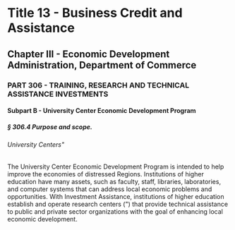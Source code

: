 
# Title 13 - Business Credit and Assistance
## Chapter III - Economic Development Administration, Department of Commerce
### PART 306 - TRAINING, RESEARCH AND TECHNICAL ASSISTANCE INVESTMENTS
#### Subpart B - University Center Economic Development Program
##### § 306.4 Purpose and scope.
###### University Centers"

The University Center Economic Development Program is intended to help improve the economies of distressed Regions. Institutions of higher education have many assets, such as faculty, staff, libraries, laboratories, and computer systems that can address local economic problems and opportunities. With Investment Assistance, institutions of higher education establish and operate research centers (") that provide technical assistance to public and private sector organizations with the goal of enhancing local economic development.
